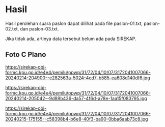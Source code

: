 # Hasil

Hasil perolehan suara paslon dapat dilihat pada file paslon-01.txt, paslon-02.txt, dan paslon-03.txt.

Jika tidak ada, artinya data tersebut belum ada pada SIREKAP.

## Foto C Plano

https://sirekap-obj-formc.kpu.go.id/e4e4/pemilu/ppwp/31/72/04/10/07/3172041007066-20240214-204900--e282563a-5024-4cd7-b585-ea608d140df6.jpg

https://sirekap-obj-formc.kpu.go.id/e4e4/pemilu/ppwp/31/72/04/10/07/3172041007066-20240214-205042--9d89b436-da57-4f6d-a78e-1aa15f083795.jpg

https://sirekap-obj-formc.kpu.go.id/e4e4/pemilu/ppwp/31/72/04/10/07/3172041007066-20240215-175155--c58398b4-b6e8-40f3-ba90-0bba6aab73c8.jpg
